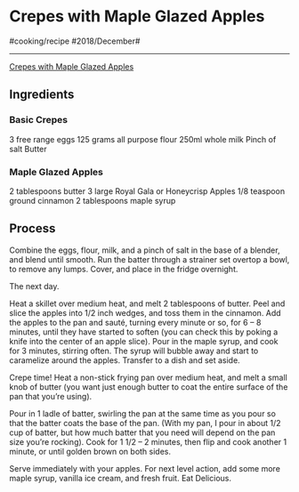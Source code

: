 # Crepes with Maple Glazed Apples
#cooking/recipe #2018/December#
- - - -
[Crepes with Maple Glazed Apples](https://dennistheprescott.com/2016/02/09/crepes-with-maple-glazed-apples/)

## Ingredients
### Basic Crepes 
3 free range eggs
125 grams all purpose flour
250ml whole milk
Pinch of salt
Butter

### Maple Glazed Apples
2 tablespoons butter
3 large Royal Gala or Honeycrisp Apples
1/8 teaspoon ground cinnamon
2 tablespoons maple syrup

## Process
Combine the eggs, flour, milk, and a pinch of salt in the base of a blender, and blend until smooth. Run the batter through a strainer set overtop a bowl, to remove any lumps. Cover, and place in the fridge overnight.

The next day.

Heat a skillet over medium heat, and melt 2 tablespoons of butter. Peel and slice the apples into 1/2 inch wedges, and toss them in the cinnamon. Add the apples to the pan and sauté, turning every minute or so, for 6 – 8 minutes, until they have started to soften (you can check this by poking a knife into the center of an apple slice). Pour in the maple syrup, and cook for 3 minutes, stirring often. The syrup will bubble away and start to caramelize around the apples. Transfer to a dish and set aside.

Crepe time! Heat a non-stick frying pan over medium heat, and melt a small knob of butter (you want just enough butter to coat the entire surface of the pan that you’re using).

Pour in 1 ladle of batter, swirling the pan at the same time as you pour so that the batter coats the base of the pan. (With my pan, I pour in about 1/2 cup of batter, but how much batter that you need will depend on the pan size you’re rocking). Cook for 1 1/2 – 2 minutes, then flip and cook another 1 minute, or until golden brown on both sides.

Serve immediately with your apples. For next level action, add some more maple syrup, vanilla ice cream, and fresh fruit. Eat Delicious.